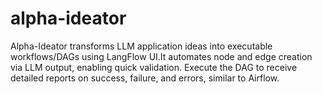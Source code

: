 # alpha-ideator
Alpha-Ideator transforms LLM application ideas into executable workflows/DAGs using LangFlow UI.It automates node and edge creation via LLM output, enabling quick validation. Execute the DAG to receive detailed reports on success, failure, and errors, similar to Airflow.
